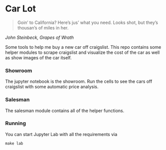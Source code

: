 # Car Lot
> Goin’ to California? Here’s jus’ what you need. Looks shot, but they’s thousan’s of miles in her.
 
 _John Steinbeck, Grapes of Wrath_

Some tools to help me buy a new car off craigslist. This repo contains some
helper modules to scrape craigslist and visualize the cost of the car as well
as show images of the car itself.

### Showroom
The jupyter notebook is the showroom. Run the cells to see the cars off craigslist with some automatic price analysis.

### Salesman
The salesman module contains all of the helper functions.

### Running
You can start Jupyter Lab with all the requirements via
```
make lab
```
